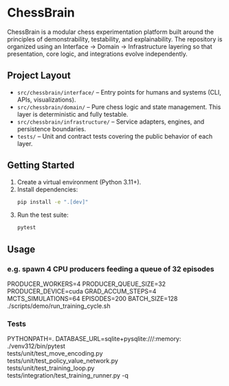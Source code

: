 # ChessBrain

ChessBrain is a modular chess experimentation platform built around the principles of demonstrability, testability, and explainability. The repository is organized using an Interface → Domain → Infrastructure layering so that presentation, core logic, and integrations evolve independently.

## Project Layout

- `src/chessbrain/interface/` – Entry points for humans and systems (CLI, APIs, visualizations).
- `src/chessbrain/domain/` – Pure chess logic and state management. This layer is deterministic and fully testable.
- `src/chessbrain/infrastructure/` – Service adapters, engines, and persistence boundaries.
- `tests/` – Unit and contract tests covering the public behavior of each layer.

## Getting Started

1. Create a virtual environment (Python 3.11+).
2. Install dependencies:
   ```bash
   pip install -e ".[dev]"
   ```
3. Run the test suite:
   ```bash
   pytest
   ```

## Usage

### e.g. spawn 4 CPU producers feeding a queue of 32 episodes
  PRODUCER_WORKERS=4 PRODUCER_QUEUE_SIZE=32 PRODUCER_DEVICE=cuda GRAD_ACCUM_STEPS=4 MCTS_SIMULATIONS=64  EPISODES=200 BATCH_SIZE=128  ./scripts/demo/run_training_cycle.sh


### Tests
  PYTHONPATH=. DATABASE_URL=sqlite+pysqlite:///:memory: ./venv312/bin/pytest \
    tests/unit/test_move_encoding.py \
    tests/unit/test_policy_value_network.py \
    tests/unit/test_training_loop.py \
    tests/integration/test_training_runner.py -q